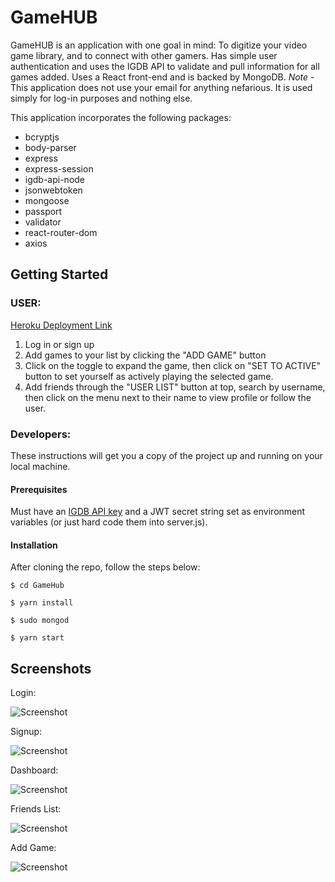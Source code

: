 # GameHUB

GameHUB is an application with one goal in mind:  To digitize your video game library, and to connect with other gamers.  Has simple user authentication and uses the IGDB API to validate and pull information for all games added. Uses a React front-end and is backed by MongoDB.  *Note* - This application does not use your email for anything nefarious.  It is used simply for log-in purposes and nothing else.

This application incorporates the following packages:
* bcryptjs
* body-parser
* express
* express-session
* igdb-api-node
* jsonwebtoken
* mongoose
* passport
* validator
* react-router-dom
* axios

## Getting Started

### USER:
[Heroku Deployment Link](https://t-gamehub.herokuapp.com/ "GameHUB Homepage")
1. Log in or sign up
2. Add games to your list by clicking the "ADD GAME" button
3. Click on the toggle to expand the game, then click on "SET TO ACTIVE" button to set yourself as actively playing the selected game.
4. Add friends through the "USER LIST" button at top, search by username, then click on the menu next to their name to view profile or follow the user.

### Developers:
These instructions will get you a copy of the project up and running on your local machine.

#### Prerequisites
Must have an [IGDB API key](https://www.igdb.com/api "GameHUB Homepage") and a JWT secret string set as environment variables (or just hard code them into server.js).

#### Installation
After cloning the repo, follow the steps below:

```$ cd GameHub```

```$ yarn install```

```$ sudo mongod```

```$ yarn start```

## Screenshots
Login:

![Screenshot](/images/Login.png)

Signup:

![Screenshot](/images/Sign-Up.png)

Dashboard:

![Screenshot](/images/Dashboard.png)

Friends List:

![Screenshot](/images/friends-list.png)

Add Game:

![Screenshot](/images/add-game.png)
